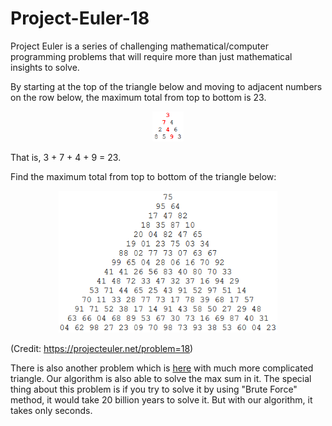 # Project-Euler-18
Project Euler is a series of challenging mathematical/computer programming problems that will require more than just mathematical insights to solve.

By starting at the top of the triangle below and moving to adjacent numbers on the row below, the maximum total from top to bottom is 23.

<p align="center">
  <img src="images/small-triangle.png" width="50" title="How It Works?">
</p>

That is, 3 + 7 + 4 + 9 = 23.

Find the maximum total from top to bottom of the triangle below:

<p align="center">
  <img src="images/big-triangle.png" width="350" title="How It Works?">
</p>


(Credit: https://projecteuler.net/problem=18)

There is also another problem which is <a href="https://projecteuler.net/problem=67">here</a> with much more complicated triangle. Our algorithm is also able to solve the max sum in it. The special thing about this problem is if you try to solve it by using "Brute Force" method, it would take 20 billion years to solve it. But with our algorithm, it takes only seconds. 
